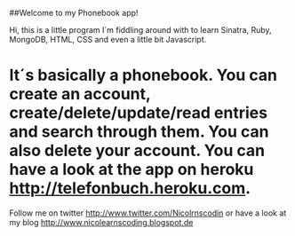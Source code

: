 ##Welcome to my Phonebook app!


Hi, this is a little program I´m fiddling around with to learn Sinatra, Ruby, MongoDB, HTML, CSS and even a little bit Javascript.

It´s basically a phonebook. You can create an account, create/delete/update/read entries and search through them. You can also delete your account. You can have a look at the app on heroku http://telefonbuch.heroku.com.
===
Follow me on twitter http://www.twitter.com/Nicolrnscodin or have a look at my blog http://www.nicolearnscoding.blogspot.de
